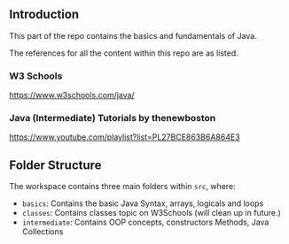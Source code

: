## Introduction

This part of the repo contains the basics and fundamentals of Java. 

The references for all the content within this repo are as listed.


### W3 Schools
https://www.w3schools.com/java/


### Java (Intermediate) Tutorials by thenewboston
https://www.youtube.com/playlist?list=PL27BCE863B6A864E3 



## Folder Structure

The workspace contains three main folders within `src`, where:

- `basics`: Contains the basic Java Syntax, arrays, logicals and loops
- `classes`: Contains classes topic on W3Schools (will clean up in future.)
- `intermediate`: Contains OOP concepts, constructors Methods, Java Collections 


